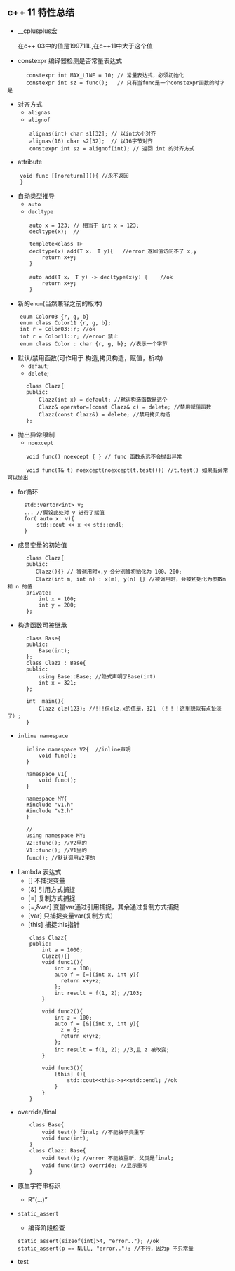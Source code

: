 ## c++ 11 特性总结

  * __cplusplus宏

    在c++ 03中的值是199711L,在c++11中大于这个值
  
  * constexpr
    编译器检测是否常量表达式
```
      constexpr int MAX_LINE = 10; // 常量表达式，必须初始化
      constexpr int sz = func();   // 只有当func是一个constexpr函数的时才是
```   

  * 对齐方式
    * `alignas`
    * `alignof`
```
       alignas(int) char s1[32]; // 以int大小对齐
       alignas(16) char s2[32];  // 以16字节对齐     
       constexpr int sz = alignof(int); // 返回 int 的对齐方式
```
  * attribute
```
    void func [[noreturn]](){ //永不返回
    }
```
  
  * 自动类型推导
    * `auto`    
    * `decltype`
```
       auto x = 123; // 相当于 int x = 123;
       decltype(x);  // 
       
       templete<class T>
       decltype(x) add(T x， T y){	//error 返回值访问不了 x,y
           return x+y;
       }
       
       auto add(T x， T y) -> decltype(x+y) {	//ok
           return x+y;
       } 
```
  
  * 新的`enum`(当然兼容之前的版本)
```
    euum Color03 {r, g, b}
    enum class Color11 {r, g, b};
    int r = Color03::r; //ok
    int r = Color11::r; //error 禁止
    enum class Color : char {r, g, b}; //表示一个字节
```
  
  * 默认/禁用函数(可作用于 构造,拷贝构造，赋值，析构)
    * `defaut`;
    * `delete`;
```
      class Clazz{
      public:
          Clazz(int x) = default; //默认构造函数是这个
          Clazz& operator=(const Clazz& c) = delete; //禁用赋值函数
          Clazz(const Clazz&) = delete; //禁用拷贝构造
      };
```
  
  * 抛出异常限制
    * `noexcept`
```
      void func() noexcept { } // func 函数永远不会抛出异常
      
      void func(T& t) noexcept(noexcept(t.test())) //t.test() 如果有异常可以抛出
``` 
  * for循环
    ```
      std::vertor<int> v;
      ... //假设此处对 v 进行了赋值
      for( auto x: v){
          std::cout << x << std::endl;
      }
    ```
  
  * 成员变量的初始值
```
      class Clazz{
      public:
         Clazz(){} // 被调用时x,y 会分别被初始化为 100、200;
         Clazz(int m, int n) : x(m), y(n) {} //被调用时，会被初始化为参数m 和 n 的值
      private:
          int x = 100;
          int y = 200;
      };
```  
  * 构造函数可被继承
```
      class Base{
      public:
          Base(int);
      };
      class Clazz : Base{
      public:
          using Base::Base; //隐式声明了Base(int)
          int x = 321;
      };
      
      int  main(){
          Clazz clz(123); //!!!但clz.x的值是，321 （！！！这里貌似有点扯淡了）;
      }
``` 
      
  * `inline namespace`
```
      inline namespace V2{	//inline声明
          void func();
      }
      
      namespace V1{
          void func();
      }
      
      namespace MY{
      #include "v1.h"
      #include "v2.h"
      }
      
      //
      using namespace MY;
      V2::func(); //V2里的
      V1::func(); //V1里的
      func(); //默认调用V2里的
```     
  
  * Lambda 表达式
    * [] 不捕捉变量
    * [&] 引用方式捕捉
    * [=] 复制方式捕捉
    * [=,&var] 变量var通过引用捕捉，其余通过复制方式捕捉
    * [var] 只捕捉变量var(复制方式）
    * [this] 捕捉this指针 
```
       class Clazz{
       public:
           int a = 1000;
           Clazz(){}
           void func1(){
               int z = 100;
               auto f = [=](int x, int y){
                 return x+y+z;
               };
               int result = f(1, 2); //103;
           }
           
           void func2(){
               int z = 100;
               auto f = [&](int x, int y){
                 z = 0;
                 return x+y+z;
               };
               int result = f(1, 2); //3,且 z 被改变;
           }
           
           void func3(){
               [this] (){
                   std::cout<<this->a<<std::endl; //ok
               }
           }
       }
```

  * override/final
```
       class Base{
           void test() final; //不能被子类重写
           void func(int);
       }
       class Clazz: Base{
           void test(); //error 不能被重新，父类是final;
           void func(int) override; //显示重写
       }
```
  
  * 原生字符串标识
    * R”(…)”
    
  * `static_assert`
    * 编译阶段检查
    ```
    static_assert(sizeof(int)>4, "error.."); //ok
    static_assert(p == NULL, "error.."); //不行，因为p 不只常量
    ```  

  * test